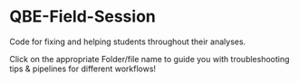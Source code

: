 # QBE-Field-Session
Code for fixing and helping students throughout their analyses.

Click on the appropriate Folder/file name to guide you with troubleshooting tips & pipelines for different workflows!
